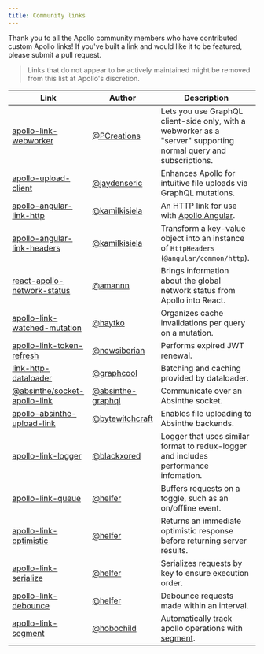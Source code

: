 ```yaml
---
title: Community links
---
```


Thank you to all the Apollo community members who have contributed custom Apollo links! If you've built a link and would like it to be featured, please submit a pull request.

> Links that do not appear to be actively maintained might be removed from this list at Apollo's discretion.

| Link | Author | Description |
|------|--------|-------------|
| [apollo-link-webworker](https://github.com/PCreations/apollo-link-webworker) | [@PCreations](https://github.com/PCreations) | Lets you use GraphQL client-side only, with a webworker as a "server" supporting normal query and subscriptions. |
| [apollo-upload-client](https://github.com/jaydenseric/apollo-upload-client) | [@jaydenseric](https://github.com/jaydenseric) | Enhances Apollo for intuitive file uploads via GraphQL mutations. |
| [apollo-angular-link-http](https://www.npmjs.com/package/apollo-angular-link-http) | [@kamilkisiela](https://github.com/kamilkisiela) | An HTTP link for use with [Apollo Angular](https://apollo-angular.com/). |
| [apollo-angular-link-headers](https://www.npmjs.com/package/apollo-angular-link-headers) | [@kamilkisiela](https://github.com/kamilkisiela) | Transform a key-value object into an instance of `HttpHeaders` (`@angular/common/http`). |
| [react-apollo-network-status](https://github.com/molindo/react-apollo-network-status) | [@amannn](https://github.com/amannn) | Brings information about the global network status from Apollo into React. |
| [apollo-link-watched-mutation](https://github.com/haytko/apollo-link-watched-mutation) | [@haytko](https://github.com/haytko) | Organizes cache invalidations per query on a mutation. |
| [apollo-link-token-refresh](https://github.com/newsiberian/apollo-link-token-refresh) | [@newsiberian](https://github.com/newsiberian) | Performs expired JWT renewal. |
| [link-http-dataloader](https://github.com/graphcool/http-link-dataloader) | [@graphcool](https://github.com/graphcool) | Batching and caching provided by dataloader. |
| [@absinthe/socket-apollo-link](https://github.com/absinthe-graphql/absinthe-socket/tree/master/packages/socket-apollo-link) | [@absinthe-graphql](https://github.com/absinthe-graphql) | Communicate over an Absinthe socket. |
| [apollo-absinthe-upload-link](https://github.com/bytewitchcraft/apollo-absinthe-upload-link) | [@bytewitchcraft](https://github.com/bytewitchcraft) | Enables file uploading to Absinthe backends. |
| [apollo-link-logger](https://github.com/blackxored/apollo-link-logger) | [@blackxored](https://github.com/blackxored) | Logger that uses similar format to redux-logger and includes performance infomation. |
| [apollo-link-queue](https://github.com/helfer/apollo-link-queue) | [@helfer](https://github.com/helfer) | Buffers requests on a toggle, such as an on/offline event. |
| [apollo-link-optimistic](https://github.com/helfer/apollo-link-optimistic) | [@helfer](https://github.com/helfer) | Returns an immediate optimistic response before returning server results. |
| [apollo-link-serialize](https://github.com/helfer/apollo-link-serialize) | [@helfer](https://github.com/helfer) | Serializes requests by key to ensure execution order. |
| [apollo-link-debounce](https://github.com/helfer/apollo-link-debounce) | [@helfer](https://github.com/helfer) | Debounce requests made within an interval. |
| [apollo-link-segment](https://github.com/hobochild/apollo-link-segment) | [@hobochild](https://github.com/hobochild) | Automatically track apollo operations with [segment](https://segment.com/). |

